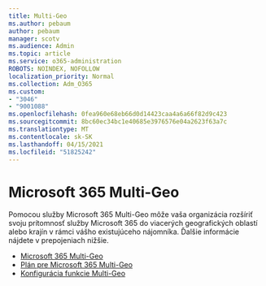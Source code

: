 ```yaml
---
title: Multi-Geo
ms.author: pebaum
author: pebaum
manager: scotv
ms.audience: Admin
ms.topic: article
ms.service: o365-administration
ROBOTS: NOINDEX, NOFOLLOW
localization_priority: Normal
ms.collection: Adm_O365
ms.custom:
- "3046"
- "9001088"
ms.openlocfilehash: 0fea960e68eb66d0d14423caa4a6a66f82d9c423
ms.sourcegitcommit: 8bc60ec34bc1e40685e3976576e04a2623f63a7c
ms.translationtype: MT
ms.contentlocale: sk-SK
ms.lasthandoff: 04/15/2021
ms.locfileid: "51825242"
---
```

# <a name="microsoft-365-multi-geo"></a>Microsoft 365 Multi-Geo

Pomocou služby Microsoft 365 Multi-Geo môže vaša organizácia rozšíriť svoju prítomnosť služby Microsoft 365 do viacerých geografických oblastí alebo krajín v rámci vášho existujúceho nájomníka. Ďalšie informácie nájdete v prepojeniach nižšie.

- [Microsoft 365 Multi-Geo](https://docs.microsoft.com/office365/enterprise/office-365-multi-geo)
- [Plán pre Microsoft 365 Multi-Geo](https://docs.microsoft.com/office365/enterprise/plan-for-multi-geo)
- [Konfigurácia funkcie Multi-Geo](https://docs.microsoft.com/office365/enterprise/multi-geo-tenant-configuration)
